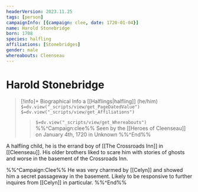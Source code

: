 ```yaml
---
headerVersion: 2023.11.25
tags: [person]
campaignInfo: [{campaign: clee, date: 1720-01-04}]
name: Harold Stonebridge
born: 1708
species: halfling
affiliations: [Stonebridges]
gender: male
whereabouts: Cleenseau
---
```

# Harold Stonebridge
>[!info]+ Biographical Info
> a [[Halflings|halfling]] (he/him)
> `$=dv.view("_scripts/view/get_PageDatedValue")`
> `$=dv.view("_scripts/view/get_Affiliations")`
>> `$=dv.view("_scripts/view/get_Whereabouts")`
>> %%^Campaign:clee%% Seen by the [[Heroes of Cleenseau]] on January 4th, 1720 in Unknown %%^End%%

A halfling child, he is the errand boy of [[The Crossroads Inn]] in [[Cleenseau]]. His older brothers liked to scare him with stories of ghosts and worse in the basement of the Crossroads Inn. 

%%^Campaign:Clee%%
He was very charmed by [[Celyn]] and showed him a secret passageway in the basement. Likely to be responsive to further inquires from [[Celyn]] in particular.
%%^End%%
